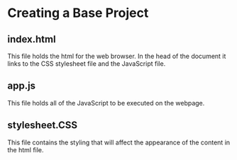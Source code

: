# Creating a Base Project

## index.html
This file holds the html for the web browser. In the head of the document it links to the CSS stylesheet file and the JavaScript file.

## app.js
This file holds all of the JavaScript to be executed on the webpage.

## stylesheet.CSS
This file contains the styling that will affect the appearance of the content in the html file.
